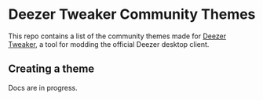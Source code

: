 <h1 align="center">Deezer Tweaker Community Themes</h1>

This repo contains a list of the community themes made for [Deezer Tweaker](https://github.com/Deezer-Tweaker/deezer-tweaker), a tool for modding the official Deezer desktop client.

## Creating a theme 

Docs are in progress.
